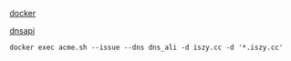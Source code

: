 
[docker](https://github.com/acmesh-official/acme.sh/wiki/Run-acme.sh-in-docker)

[dnsapi](https://github.com/acmesh-official/acme.sh/wiki/dnsapi)

```
docker exec acme.sh --issue --dns dns_ali -d iszy.cc -d '*.iszy.cc'
```